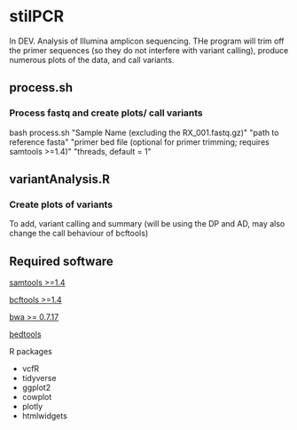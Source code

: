 # stilPCR

In DEV.
Analysis of Illumina amplicon sequencing. THe program will trim off the primer sequences (so they do not interfere with variant calling), produce numerous plots of the data, and call variants.

## process.sh
### Process fastq and create plots/ call variants
bash process.sh "Sample Name (excluding the RX_001.fastq.gz)" "path to reference fasta" "primer bed file (optional for primer trimming; requires samtools >=1.4)" "threads, default = 1"

## variantAnalysis.R
### Create plots of variants
To add, variant calling and summary (will be using the DP and AD, may also change the call behaviour of bcftools)

## Required software
[samtools >=1.4](http://www.htslib.org/download/)

[bcftools >=1.4](http://www.htslib.org/download/)

[bwa >= 0.7.17](https://sourceforge.net/projects/bio-bwa/files/)

[bedtools](https://bedtools.readthedocs.io/en/latest/content/installation.html)


R packages

- vcfR
- tidyverse
- ggplot2
- cowplot
- plotly
- htmlwidgets
